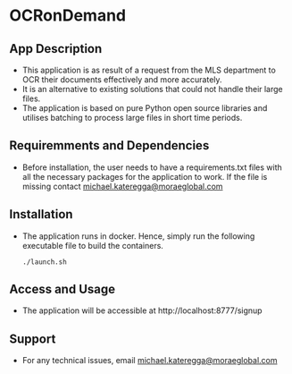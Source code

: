 # OCRonDemand

## App Description
- This application is as result of a request from the MLS department to OCR their documents effectively and more accurately.
- It is an alternative to existing solutions that could not handle their large files.
- The application is based on pure Python open source libraries and utilises batching to process large files in short time periods.

## Requiremments and Dependencies
- Before installation, the user needs to have a requirements.txt files with all the necessary packages for the application to work. If the file is missing contact michael.kateregga@moraeglobal.com

## Installation
- The application runs in docker. Hence, simply run the following executable file to build the containers.
  ```
  ./launch.sh
  ```

## Access and Usage
- The application will be accessible at http://localhost:8777/signup

## Support
- For any technical issues, email michael.kateregga@moraeglobal.com
